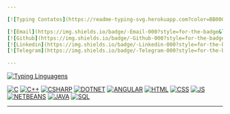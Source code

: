 ```yaml
---

[![Typing Contatos](https://readme-typing-svg.herokuapp.com?color=BB0000&lines=Contatos)]()

[![Email](https://img.shields.io/badge/-Email-000?style=for-the-badge&logo=Mailgun&logoColor=f00)](mailto:lucasrochafdd@hotmail.com)
[![Github](https://img.shields.io/badge/-Github-000?style=for-the-badge&logo=GIT&logoColor=f00)](https://github.com/lucassrp)
[![Linkedin](https://img.shields.io/badge/-Linkedin-000?style=for-the-badge&logo=LINKEDIN&logoColor=f00)](https://www.linkedin.com/in/lucas-rocha-2542a2161/)
[![Telegram](https://img.shields.io/badge/-Telegram-000?style=for-the-badge&logo=Minutemailer&logoColor=f00)](https://t.me/Lucas_SRP)

---
```


[![Typing Linguagens](https://readme-typing-svg.herokuapp.com?color=BB0000&lines=Linguagens%20e%20Tecnologias)]()

[![C](https://img.shields.io/badge/-SQL-000?style=for-the-badge&logo=C&logoColor=f00)]()
[![C++](https://img.shields.io/badge/-C++-000?style=for-the-badge&logo=CPP&logoColor=f00)]()
[![CSHARP](https://img.shields.io/badge/-C%23-000?style=for-the-badge&logo=CSHARP&logoColor=f00)]()
[![DOTNET](https://img.shields.io/badge/-.NET-000?style=for-the-badge&logo=.NET&logoColor=f00)]()
[![ANGULAR](https://img.shields.io/badge/-ANGULAR%202.0-000?style=for-the-badge&logo=ANGULAR&logoColor=f00)]()
[![HTML](https://img.shields.io/badge/-HTML-000?style=for-the-badge&logo=HTML5&logoColor=f00)]()
[![CSS](https://img.shields.io/badge/-CSS-000?style=for-the-badge&logo=CSS3&logoColor=f00)]()
[![JS](https://img.shields.io/badge/-JAVASCRIPT-000?style=for-the-badge&logo=JAVASCRIPT&logoColor=f00)]()
[![NETBEANS](https://img.shields.io/badge/-NET%20BEANS-000?style=for-the-badge&logo=Apache%20NetBeans%20IDE&logoColor=f00)]()
[![JAVA](https://img.shields.io/badge/-JAVA-000?style=for-the-badge&logo=ORACLE&logoColor=f00)]()
[![SQL](https://img.shields.io/badge/-SQL-000?style=for-the-badge&logo=MySQL&logoColor=f00)]()

---

<!--

Here are some ideas to get you started:

- 🔭 I’m currently working on ...
- 🌱 I’m currently learning ...
- 👯 I’m looking to collaborate on ...
- 🤔 I’m looking for help with ...
- 💬 Ask me about ...
- 📫 How to reach me: ...
- 😄 Pronouns: ...
- ⚡ Fun fact: ...
-->
